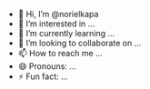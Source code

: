 - 👋 Hi, I’m @norielkapa
- 👀 I’m interested in ...
- 🌱 I’m currently learning ...
- 💞️ I’m looking to collaborate on ...
- 📫 How to reach me ...
- 😄 Pronouns: ...
- ⚡ Fun fact: ...

<!---
norielkapa/norielkapa is a ✨ special ✨ repository because its `README.md` (this file) appears on your GitHub profile.
You can click the Preview link to take a look at your changes.
--->
